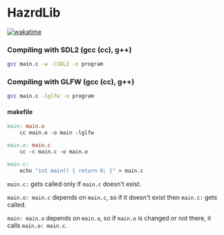 # HazrdLib

[![wakatime](https://wakatime.com/badge/github/Skelebyte/HazrdLib.svg)](https://wakatime.com/badge/github/Skelebyte/HazrdLib)

### Compiling with SDL2 (gcc (cc), g++)
```sh
gcc main.c -w -lSDL2 -o program
```

### Compiling  with GLFW (gcc (cc), g++)
```sh
gcc main.c -lglfw -o program
```


#### makefile
```makefile
main: main.o
	cc main.o -o main -lglfw

main.o: main.c
	cc -c main.c -o main.o

main.c:
	echo "int main() { return 0; }" > main.c

```
`main.c:` gets called only if `main.c` doesn't exist.

`main.o: main.c` depends on `main.c`, so if it doesn't exist then `main.c:` gets called.

`main: main.o` depends on `main.o`, so if `main.o` is changed or not there, it calls `main.o: main.c`.
